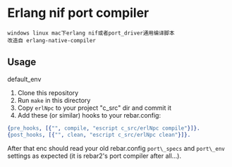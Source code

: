 # Erlang nif port compiler
    windows linux mac下erlang nif或者port_driver通用编译脚本
    改造自 erlang-native-compiler


## Usage
default_env
1. Clone this repository
1. Run `make` in this directory
1. Copy `erlNpc` to your project "c_src" dir and commit it
1. Add these (or similar) hooks to your rebar.config:

```erlang
{pre_hooks, [{"", compile, "escript c_src/erlNpc compile"}]}.
{post_hooks, [{"", clean, "escript c_src/erlNpc clean"}]}.
```

After that enc should read your old rebar.config `port\_specs` and `port\_env` settings as expected (it is rebar2's port compiler after all...).